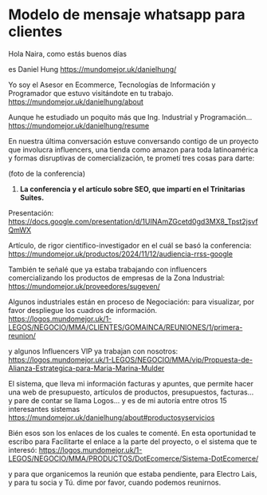 # Modelo de mensaje whatsapp para clientes 

Hola Naira, como estás buenos días

es Daniel Hung
https://mundomejor.uk/danielhung/

Yo soy el Asesor en Ecommerce, Tecnologías de Información y Programador que estuvo visitándote en tu trabajo.
https://mundomejor.uk/danielhung/about

Aunque  he estudiado un poquito más que Ing. Industrial y Programación...
https://mundomejor.uk/danielhung/resume


En nuestra última conversación estuve conversando contigo de un proyecto que involucra influencers, una tienda como amazon para toda latinoamérica y formas disruptivas de comercialización, te prometí tres cosas para darte:


(foto de la conferencia)
1. **La conferencia y el artículo sobre SEO, que impartí en el Trinitarias Suites.**

Presentación:
https://docs.google.com/presentation/d/1UINAmZGcetd0gd3MX8_Tpst2jsvfQmWX

Artículo, de rigor científico-investigador en el cuál se basó la conferencia:
https://mundomejor.uk/productos/2024/11/12/audiencia-rrss-google

También te señalé que ya estaba trabajando con influencers comercializando los productos de empresas de la Zona Industrial:
https://mundomejor.uk/proveedores/sugeven/

Algunos industriales están en proceso de Negociación:
para visualizar, por favor despliegue los cuadros de información.
https://logos.mundomejor.uk/1-LEGOS/NEGOCIO/MMA/CLIENTES/GOMAINCA/REUNIONES/1/primera-reunion/

y algunos Influencers VIP ya trabajan con nosotros:
https://logos.mundomejor.uk/1-LEGOS/NEGOCIO/MMA/vip/Propuesta-de-Alianza-Estrategica-para-Maria-Marina-Mulder

El sistema, que lleva mi información facturas y apuntes, que permite hacer una web de presupuesto, artículos de productos, presupuestos, facturas... y pare de contar se llama Logos... y es de mi autoría entre otros 15 interesantes sistemas
https://mundomejor.uk/danielhung/about#productosyservicios



Bién esos son los enlaces de los cuales te comenté.
En esta oportunidad te escribo para Facilitarte el enlace a la parte del proyecto, o el sistema que te interesó:
https://logos.mundomejor.uk/1-LEGOS/NEGOCIO/MMA/PRODUCTOS/DotEcomerce/Sistema-DotEcomerce/

y para que organicemos la reunión que estaba pendiente, para Electro Lais, y para tu socia y Tú.
dime por favor, cuando podemos reunirnos.

 


